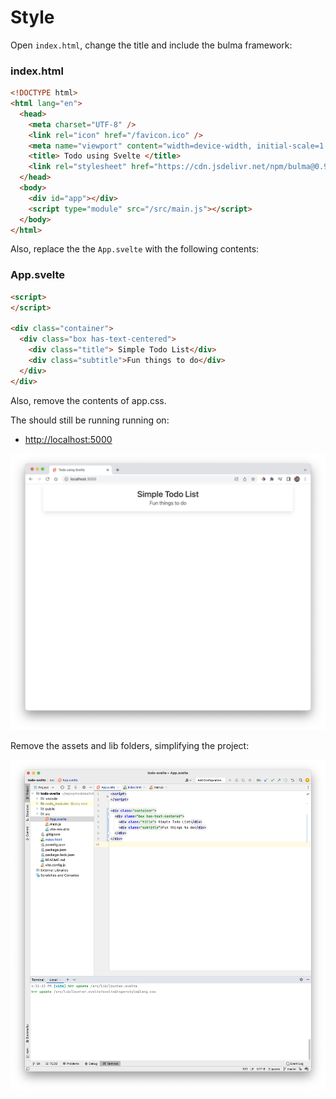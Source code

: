 # Style

Open `index.html`, change the title and include the bulma framework:

### index.html

~~~html
<!DOCTYPE html>
<html lang="en">
  <head>
    <meta charset="UTF-8" />
    <link rel="icon" href="/favicon.ico" />
    <meta name="viewport" content="width=device-width, initial-scale=1.0" />
    <title> Todo using Svelte </title>
    <link rel="stylesheet" href="https://cdn.jsdelivr.net/npm/bulma@0.9.4/css/bulma.min.css">
  </head>
  <body>
    <div id="app"></div>
    <script type="module" src="/src/main.js"></script>
  </body>
</html>
~~~

Also, replace the the `App.svelte`  with the following contents:

### App.svelte

~~~html
<script>
</script>

<div class="container">
  <div class="box has-text-centered">
    <div class="title"> Simple Todo List</div>
    <div class="subtitle">Fun things to do</div>
  </div>
</div>
~~~

Also, remove the contents of app.css.

The should still be running running on:

- <http://localhost:5000>

![](img/03.png)

Remove the assets and lib folders, simplifying the project:

![](img/10.png)

